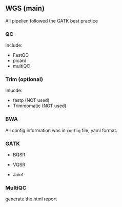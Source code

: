 

## WGS (main)

All pipelien followed the GATK best practice

### QC

Include:
 - FastQC
 - picard
 - multiQC

### Trim (optional)

Inlucde:
 - fastp (NOT used)
 - Trimmomatic (NOT used)

### BWA

All config information was in `config` file, yaml format.

### GATK

- BQSR

- VQSR

- Joint

### MultiQC

generate the html report
